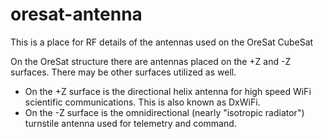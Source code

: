 # oresat-antenna
This is a place for RF details of the antennas used on the OreSat CubeSat

On the OreSat structure there are antennas placed on the +Z and -Z surfaces. There may be other surfaces utilized as well.
*  On the +Z surface is the directional helix antenna for high speed WiFi scientific communications. This is also known as DxWiFi.
*  On the -Z surface is the omnidirectional (nearly "isotropic radiator") turnstile antenna used for telemetry and command.
